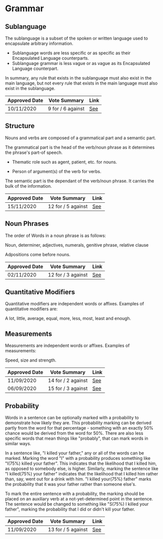 # Grammar

## Sublanguage

The sublanguage is a subset of the spoken or written language used to encapsulate arbitrary information.

- Sublanguage words are less specific or as specific as their Encapsulated Language counterparts.
- Sublanguage grammar is less vague or as vague as its Encapsulated Language counterpart.  

In summary, any rule that exists in the sublanguage must also exist in the main language, but not every rule that exists in the main language must also exist in the sublanguage.

| Approved Date |    Vote Summary    | Link                                                                                                                    |
| ------------- | :----------------: | ----------------------------------------------------------------------------------------------------------------------- |
| 10/11/2020    | 9 for / 6 against  | [See](https://www.reddit.com/r/EncapsulatedLanguage/comments/jq3iih/official_proposal_vote_to_officialize_a_sub/)       |

## Structure

Nouns and verbs are composed of a grammatical part and a semantic part.

The grammatical part is the head of the verb/noun phrase as it determines the phrase's part-of speech.

- Thematic role such as agent, patient, etc. for nouns.

- Person of argument(s) of the verb for verbs.

The semantic part is the dependant of the verb/noun phrase. It carries the bulk of the information.

| Approved Date |    Vote Summary    | Link                                                                                                                    |
| ------------- | :----------------: | ----------------------------------------------------------------------------------------------------------------------- |
| 15/11/2020    | 12 for / 5 against  | [See](https://www.reddit.com/r/EncapsulatedLanguage/comments/jsukqq/official_proposal_vote_to_officialize_components/)       |

## Noun Phrases

The order of Words in a noun phrase is as follows:

Noun, determiner, adjectives, numerals, genitive phrase, relative clause 

Adpositions come before nouns.

| Approved Date |    Vote Summary    | Link                                                                                                                    |
| ------------- | :----------------: | ----------------------------------------------------------------------------------------------------------------------- |
| 02/11/2020    | 12 for / 3 against | [See](https://www.reddit.com/r/EncapsulatedLanguage/comments/jl93z7/official_proposal_vote_to_establish_noun_phase/)    |

## Quantitative Modifiers
Quantitative modifiers are independent words or affixes. Examples of quantitative modifiers are:

A lot, little, average, equal, more, less, most, least and enough.

## Measurements
Measurements are independent words or affixes. Examples of measurements:

Speed, size and strength.

| Approved Date |    Vote Summary    | Link                                                                                                                    |
| ------------- | :----------------: | ----------------------------------------------------------------------------------------------------------------------- |
| 11/09/2020    | 14 for / 2 against | [See](https://www.reddit.com/r/EncapsulatedLanguage/comments/ip4duf/official_proposal_vote_to_modify_the_quantitative/) |
| 06/09/2020    | 15 for / 3 against | [See](https://www.reddit.com/r/EncapsulatedLanguage/comments/ilsovd/official_proposal_vote_to_officialize_the/)         |

## Probability

Words in a sentence can be optionally marked with a probability to demonstrate how likely they are. This probability marking can be derived partly from the word for that percentage - something with an exactly 50% chance would be derived from the word for 50%. There are also less specific words that mean things like "probably", that can mark words in similar ways.

In a sentence like, "I killed your father," any or all of the words can be marked. Marking the word "I" with a probability produces something like "I(75%) killed your father". This indicates that the likelihood that I killed him, as opposed to somebody else, is higher. Similarly, marking the sentence like "I killed(75%) your father" indicates that the likelihood that I killed him rather than, say, went out for a drink with him. "I killed your(75%) father" marks the probability that it was your father rather than someone else's.

To mark the entire sentence with a probability, the marking should be placed on an auxiliary verb at a not-yet-determined point in the sentence. The sentence would be changed to something like "S(75%) I killed your father", marking the probability that I did or didn't kill your father.

| Approved Date |    Vote Summary    | Link                                                                                                                    |
| ------------- | :----------------: | ----------------------------------------------------------------------------------------------------------------------- |
| 11/09/2020    | 13 for / 5 against | [See](https://www.reddit.com/r/EncapsulatedLanguage/comments/ip8hia/official_proposal_vote_to_officialize_marking_of/) |